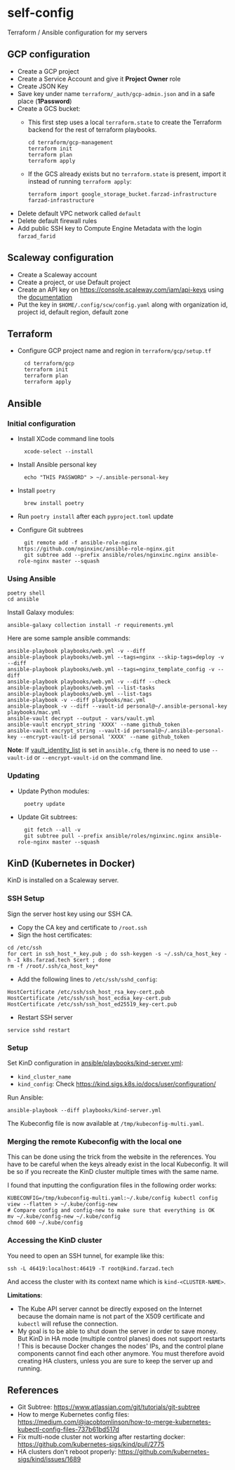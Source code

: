 # self-config

Terraform / Ansible configuration for my servers

## GCP configuration

* Create a GCP project
* Create a Service Account and give it **Project Owner** role
* Create JSON Key
* Save key under name `terraform/_auth/gcp-admin.json` and in a safe place (**1Password**)
* Create a GCS bucket:
  * This first step uses a local `terraform.state` to create the Terraform backend
    for the rest of terraform playbooks.

        cd terraform/gcp-management
        terraform init
        terraform plan
        terraform apply

  * If the GCS already exists but no `terraform.state` is present, import it instead of
    running `terraform apply`:

        terraform import google_storage_bucket.farzad-infrastructure farzad-infrastructure

* Delete default VPC network called `default`
* Delete default firewall rules
* Add public SSH key to Compute Engine Metadata with the login `farzad_farid`

## Scaleway configuration

* Create a Scaleway account
* Create a project, or use Default project
* Create an API key on https://console.scaleway.com/iam/api-keys using the [documentation](https://github.com/scaleway/scaleway-sdk-go/blob/master/scw/README.md#scaleway-config)
* Put the key in `$HOME/.config/scw/config.yaml` along with organization id, project id, default region, default zone

## Terraform

* Configure GCP project name and region in `terraform/gcp/setup.tf`

        cd terraform/gcp
        terraform init
        terraform plan
        terraform apply

## Ansible

### Initial configuration

* Install XCode command line tools
  
        xcode-select --install
  
* Install Ansible personal key

        echo "THIS PASSWORD" > ~/.ansible-personal-key


* Install `poetry`

        brew install poetry

* Run `poetry install` after each `pyproject.toml` update
* Configure Git subtrees

        git remote add -f ansible-role-nginx https://github.com/nginxinc/ansible-role-nginx.git
        git subtree add --prefix ansible/roles/nginxinc.nginx ansible-role-nginx master --squash

### Using Ansible

    poetry shell
    cd ansible

Install Galaxy modules:

    ansible-galaxy collection install -r requirements.yml

Here are some sample ansible commands:

    ansible-playbook playbooks/web.yml -v --diff
    ansible-playbook playbooks/web.yml --tags=nginx --skip-tags=deploy -v --diff
    ansible-playbook playbooks/web.yml --tags=nginx_template_config -v --diff
    ansible-playbook playbooks/web.yml -v --diff --check
    ansible-playbook playbooks/web.yml --list-tasks
    ansible-playbook playbooks/web.yml --list-tags
    ansible-playbook -v --diff playbooks/mac.yml
    ansible-playbook -v --diff --vault-id personal@~/.ansible-personal-key playbooks/mac.yml
    ansible-vault decrypt --output - vars/vault.yml
    ansible-vault encrypt_string 'XXXX' --name github_token
    ansible-vault encrypt_string --vault-id personal@~/.ansible-personal-key --encrypt-vault-id personal 'XXXX' --name github_token

**Note**: If [vault_identity_list](https://docs.ansible.com/ansible/latest/user_guide/vault.html#setting-a-default-vault-id) 
is set in `ansible.cfg`, there is no need to use `--vault-id` or `--encrypt-vault-id` 
on the command line.

### Updating

* Update Python modules:

        poetry update

* Update Git subtrees:

        git fetch --all -v
        git subtree pull --prefix ansible/roles/nginxinc.nginx ansible-role-nginx master --squash

## KinD (Kubernetes in Docker)

KinD is installed on a Scaleway server.

### SSH Setup

Sign the server host key using our SSH CA.
- Copy the CA key and certificate to `/root.ssh`
- Sign the host certificates:
```shell
cd /etc/ssh
for cert in ssh_host_*_key.pub ; do ssh-keygen -s ~/.ssh/ca_host_key -h -I k8s.farzad.tech $cert ; done
rm -f /root/.ssh/ca_host_key*
```
- Add the following lines to `/etc/ssh/sshd_config`:
```text
HostCertificate /etc/ssh/ssh_host_rsa_key-cert.pub
HostCertificate /etc/ssh/ssh_host_ecdsa_key-cert.pub
HostCertificate /etc/ssh/ssh_host_ed25519_key-cert.pub
```
- Restart SSH server
```shell
service sshd restart
```

### Setup

Set KinD configuration in [ansible/playbooks/kind-server.yml](ansible/playbooks/k8s-server.yml):
- `kind_cluster_name`
- `kind_config`: Check https://kind.sigs.k8s.io/docs/user/configuration/

Run Ansible:

```shell
ansible-playbook --diff playbooks/kind-server.yml
```

The Kubeconfig file is now available at `/tmp/kubeconfig-multi.yaml`.

### Merging the remote Kubeconfig with the local one

This can be done using the trick from the website in the references. You have to be careful when the keys already 
exist in the local Kubeconfig. It will be so if you recreate the KinD cluster multiple times with the same name.

I found that inputting the configuration files in the following order works:

```shell
KUBECONFIG=/tmp/kubeconfig-multi.yaml:~/.kube/config kubectl config view --flatten > ~/.kube/config-new
# Compare config and config-new to make sure that everything is OK
mv ~/.kube/config-new ~/.kube/config
chmod 600 ~/.kube/config
```

### Accessing the KinD cluster

You need to open an SSH tunnel, for example like this:

```shell
ssh -L 46419:localhost:46419 -T root@kind.farzad.tech
```

And access the cluster with its context name which is `kind-<CLUSTER-NAME>`.

**Limitations**: 

- The Kube API server cannot be directly exposed on the Internet because the domain name is not part of the X509
  certificate and `kubectl` will refuse the connection.
- My goal is to be able to shut down the server in order to save money. But KinD in HA mode (multiple control planes) does
not support restarts ! This is because Docker changes the nodes' IPs, and the control plane components cannot find
each other anymore. You must therefore avoid creating HA clusters, unless you are sure to keep the server up and running.

## References

* Git Subtree: https://www.atlassian.com/git/tutorials/git-subtree
* How to merge Kubernetes config files: https://medium.com/@jacobtomlinson/how-to-merge-kubernetes-kubectl-config-files-737b61bd517d
* Fix multi-node cluster not working after restarting docker: https://github.com/kubernetes-sigs/kind/pull/2775
* HA clusters don't reboot properly: https://github.com/kubernetes-sigs/kind/issues/1689
